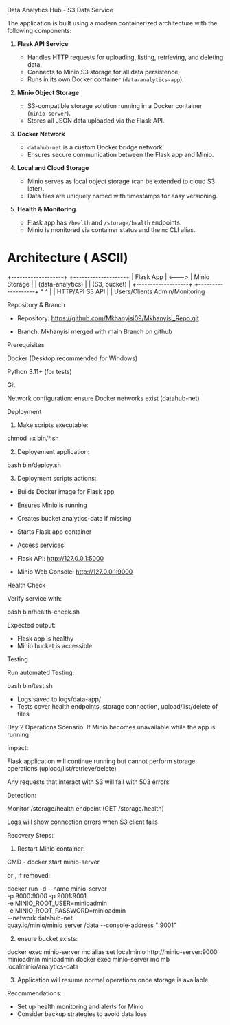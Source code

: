 Data Analytics Hub - S3 Data Service


The application is built using a modern containerized architecture with the following components:

1. **Flask API Service**
   - Handles HTTP requests for uploading, listing, retrieving, and deleting data.
   - Connects to Minio S3 storage for all data persistence.
   - Runs in its own Docker container (`data-analytics-app`).

2. **Minio Object Storage**
   - S3-compatible storage solution running in a Docker container (`minio-server`).
   - Stores all JSON data uploaded via the Flask API.
   

3. **Docker Network**
   - `datahub-net` is a custom Docker bridge network.
   - Ensures secure communication between the Flask app and Minio.

4. **Local and Cloud Storage**
   - Minio serves as local object storage (can be extended to cloud S3 later).
   - Data files are uniquely named with timestamps for easy versioning.

5. **Health & Monitoring**
   - Flask app has `/health` and `/storage/health` endpoints.
   - Minio is monitored via container status and the `mc` CLI alias.

# Architecture ( ASCII)

+-------------------+ +-------------------+
| Flask App | <---> | Minio Storage |
| (data-analytics) | | (S3, bucket) |
+-------------------+ +-------------------+
^ ^
| |
HTTP/API S3 API
| |
Users/Clients Admin/Monitoring



Repository & Branch


* Repository: https://github.com/Mkhanyisi09/Mkhanyisi_Repo.git

* Branch: Mkhanyisi merged with main Branch on github


Prerequisites

Docker (Desktop recommended for Windows)

Python 3.11+ (for tests)

Git

Network configuration: ensure Docker networks exist (datahub-net)

Deployment

1. Make scripts executable:

chmod +x bin/*.sh

2. Deployement application:

bash bin/deploy.sh

3. Deployment scripts actions:

* Builds Docker image for Flask app

* Ensures Minio is running

* Creates bucket analytics-data if missing

* Starts Flask app container

* Access services:

* Flask API: http://127.0.0.1:5000

* Minio Web Console: http://127.0.0.1:9000

Health Check

Verify service with:

bash bin/health-check.sh

Expected output:

* Flask app is healthy
* Minio bucket is accessible

Testing 

Run automated Testing:

bash bin/test.sh

* Logs saved to logs/data-app/
* Tests cover health endpoints, storage connection, upload/list/delete of files


Day 2 Operations
Scenario: If Minio becomes unavailable while the app is running

Impact:

Flask application will continue running but cannot perform storage operations (upload/list/retrieve/delete)

Any requests that interact with S3 will fail with 503 errors

Detection:

Monitor /storage/health endpoint (GET /storage/health)

Logs will show connection errors when S3 client fails

Recovery Steps:

1. Restart Minio container:

CMD - docker start minio-server

or , if removed:

docker run -d --name minio-server \
  -p 9000:9000 -p 9001:9001 \
  -e MINIO_ROOT_USER=minioadmin \
  -e MINIO_ROOT_PASSWORD=minioadmin \
  --network datahub-net \
  quay.io/minio/minio server /data --console-address ":9001"
  
  
  2. ensure bucket exists:
  
  docker exec minio-server mc alias set localminio http://minio-server:9000 minioadmin minioadmin
docker exec minio-server mc mb localminio/analytics-data


3. Application will resume normal operations once storage is available.

Recommendations:

* Set up health monitoring and alerts for Minio
* Consider backup strategies to avoid data loss







